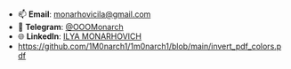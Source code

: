 - 📫 **Email**: [monarhovicila@gmail.com](mailto:monarhovicila@gmail.com)
- 💬 **Telegram**: [@OOOMonarch](https://t.me/OOOMonarch)
- 🌐 **LinkedIn**: [ILYA MONARHOVICH](https://www.linkedin.com/in/илья-монархович-987802288/)
- https://github.com/1M0narch1/1m0narch1/blob/main/invert_pdf_colors.pdf
